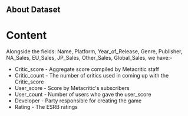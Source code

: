 ## About Dataset

# Content

Alongside the fields: Name, Platform, Year_of_Release, Genre, Publisher, NA_Sales, EU_Sales, JP_Sales, Other_Sales, Global_Sales, we have:-

* Critic_score - Aggregate score compiled by Metacritic staff
* Critic_count - The number of critics used in coming up with the Critic_score
* User_score - Score by Metacritic's subscribers
* User_count - Number of users who gave the user_score
* Developer - Party responsible for creating the game
* Rating - The ESRB ratings
